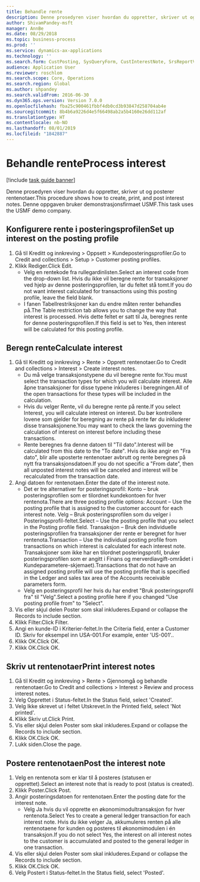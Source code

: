 ```yaml
---
title: Behandle rente
description: Denne prosedyren viser hvordan du oppretter, skriver ut og posterer rentenotaer.
author: ShivamPandey-msft
manager: AnnBe
ms.date: 08/29/2018
ms.topic: business-process
ms.prod: ''
ms.service: dynamics-ax-applications
ms.technology: ''
ms.search.form: CustPosting, SysQueryForm, CustInterestNote, SrsReportViewerForm
audience: Application User
ms.reviewer: roschlom
ms.search.scope: Core, Operations
ms.search.region: Global
ms.author: shpandey
ms.search.validFrom: 2016-06-30
ms.dyn365.ops.version: Version 7.0.0
ms.openlocfilehash: fba25c900461fbbf4db0cd3b93847d258704ab4e
ms.sourcegitcommit: 8b4b6a9226d4e5f66498ab2a5b4160e26dd112af
ms.translationtype: HT
ms.contentlocale: nb-NO
ms.lasthandoff: 08/01/2019
ms.locfileid: "1842887"
---
```

# <a name="process-interest"></a><span data-ttu-id="c0ac2-103">Behandle rente</span><span class="sxs-lookup"><span data-stu-id="c0ac2-103">Process interest</span></span>

[!include [task guide banner](../../includes/task-guide-banner.md)]

<span data-ttu-id="c0ac2-104">Denne prosedyren viser hvordan du oppretter, skriver ut og posterer rentenotaer.</span><span class="sxs-lookup"><span data-stu-id="c0ac2-104">This procedure shows how to create, print, and post interest notes.</span></span> <span data-ttu-id="c0ac2-105">Denne oppgaven bruker demonstrasjonsfirmaet USMF.</span><span class="sxs-lookup"><span data-stu-id="c0ac2-105">This task uses the USMF demo company.</span></span>


## <a name="set-up-interest-on-the-posting-profile"></a><span data-ttu-id="c0ac2-106">Konfigurere rente i posteringsprofilen</span><span class="sxs-lookup"><span data-stu-id="c0ac2-106">Set up interest on the posting profile</span></span>
1. <span data-ttu-id="c0ac2-107">Gå til Kreditt og innkreving > Oppsett > Kundeposteringsprofiler.</span><span class="sxs-lookup"><span data-stu-id="c0ac2-107">Go to Credit and collections > Setup > Customer posting profiles.</span></span>
2. <span data-ttu-id="c0ac2-108">Klikk Rediger.</span><span class="sxs-lookup"><span data-stu-id="c0ac2-108">Click Edit.</span></span>
    * <span data-ttu-id="c0ac2-109">Velg en rentekode fra rullegardinlisten.</span><span class="sxs-lookup"><span data-stu-id="c0ac2-109">Select an interest code from the drop-down list.</span></span> <span data-ttu-id="c0ac2-110">Hvis du ikke vil beregne rente for transaksjoner ved hjelp av denne posteringsprofilen, lar du feltet stå tomt.</span><span class="sxs-lookup"><span data-stu-id="c0ac2-110">If you do not want interest calculated for transactions using this posting profile, leave the field blank.</span></span>  
    * <span data-ttu-id="c0ac2-111">I fanen Tabellrestriksjoner kan du endre måten renter behandles på.</span><span class="sxs-lookup"><span data-stu-id="c0ac2-111">The Table restriction tab allows you to change the way that interest is processed.</span></span> <span data-ttu-id="c0ac2-112">Hvis dette feltet er satt til Ja, beregnes rente for denne posteringsprofilen.</span><span class="sxs-lookup"><span data-stu-id="c0ac2-112">If this field is set to Yes, then interest will be calculated for this posting profile.</span></span>  

## <a name="calculate-interest"></a><span data-ttu-id="c0ac2-113">Beregn rente</span><span class="sxs-lookup"><span data-stu-id="c0ac2-113">Calculate interest</span></span>
1. <span data-ttu-id="c0ac2-114">Gå til Kreditt og innkreving > Rente > Opprett rentenotaer.</span><span class="sxs-lookup"><span data-stu-id="c0ac2-114">Go to Credit and collections > Interest > Create interest notes.</span></span>
    * <span data-ttu-id="c0ac2-115">Du må velge transaksjonstypene du vil beregne rente for.</span><span class="sxs-lookup"><span data-stu-id="c0ac2-115">You must select the transaction types for which you will calculate interest.</span></span> <span data-ttu-id="c0ac2-116">Alle åpne transaksjoner for disse typene inkluderes i beregningen.</span><span class="sxs-lookup"><span data-stu-id="c0ac2-116">All of the open transactions for these types will be included in the calculation.</span></span>  
    * <span data-ttu-id="c0ac2-117">Hvis du velger Rente, vil du beregne rente på rente.</span><span class="sxs-lookup"><span data-stu-id="c0ac2-117">If you select Interest, you will calculate interest on interest.</span></span> <span data-ttu-id="c0ac2-118">Du bør kontrollere lovene som gjelder for beregning av rente på rente før du inkluderer disse transaksjonene.</span><span class="sxs-lookup"><span data-stu-id="c0ac2-118">You may want to check the laws governing the calculation of interest on interest before including these transactions.</span></span>  
    * <span data-ttu-id="c0ac2-119">Rente beregnes fra denne datoen til "Til dato".</span><span class="sxs-lookup"><span data-stu-id="c0ac2-119">Interest will be calculated from this date to the "To date".</span></span> <span data-ttu-id="c0ac2-120">Hvis du ikke angir en "Fra dato", blir alle uposterte rentenotaer avbrutt og rente beregnes på nytt fra transaksjonsdatoen.</span><span class="sxs-lookup"><span data-stu-id="c0ac2-120">If you do not specific a "From date", then all unposted interest notes will be canceled and interest will be recalculated from the transaction date.</span></span>  
2. <span data-ttu-id="c0ac2-121">Angi datoen for rentenotaen.</span><span class="sxs-lookup"><span data-stu-id="c0ac2-121">Enter the date of the interest note.</span></span>
    * <span data-ttu-id="c0ac2-122">Det er tre alternativer for posteringsprofil: Konto – bruk posteringsprofilen som er tilordnet kundekontoen for hver rentenota.</span><span class="sxs-lookup"><span data-stu-id="c0ac2-122">There are three posting profile options:   Account – Use the posting profile that is assigned to the customer account for each interest note.</span></span>   <span data-ttu-id="c0ac2-123">Velg – Bruk posteringsprofilen som du velger i Posteringsprofil-feltet.</span><span class="sxs-lookup"><span data-stu-id="c0ac2-123">Select – Use the posting profile that you select in the Posting profile field.</span></span>   <span data-ttu-id="c0ac2-124">Transaksjon – Bruk den individuelle posteringsprofilen fra transaksjoner der rente er beregnet for hver rentenota.</span><span class="sxs-lookup"><span data-stu-id="c0ac2-124">Transaction – Use the individual posting profile from transactions on which interest is calculated for each interest note.</span></span> <span data-ttu-id="c0ac2-125">Transaksjoner som ikke har en tilordnet posteringsprofil, bruker posteringsprofilen som er angitt i Finans og merverdiavgift-området i Kundeparametere-skjemaet).</span><span class="sxs-lookup"><span data-stu-id="c0ac2-125">Transactions that do not have an assigned posting profile will use the posting profile that is specified in the Ledger and sales tax area of the Accounts receivable parameters form.</span></span>  
    * <span data-ttu-id="c0ac2-126">Velg en posteringsprofil her hvis du har endret "Bruk posteringsprofil fra" til "Velg".</span><span class="sxs-lookup"><span data-stu-id="c0ac2-126">Select a posting profile here if you changed "Use posting profile from" to "Select".</span></span>  
3. <span data-ttu-id="c0ac2-127">Vis eller skjul delen Poster som skal inkluderes.</span><span class="sxs-lookup"><span data-stu-id="c0ac2-127">Expand or collapse the Records to include section.</span></span>
4. <span data-ttu-id="c0ac2-128">Klikk Filter.</span><span class="sxs-lookup"><span data-stu-id="c0ac2-128">Click Filter.</span></span>
5. <span data-ttu-id="c0ac2-129">Angi en kunde-ID i Kriterier-feltet.</span><span class="sxs-lookup"><span data-stu-id="c0ac2-129">In the Criteria field, enter a Customer ID.</span></span> <span data-ttu-id="c0ac2-130">Skriv for eksempel inn USA-001.</span><span class="sxs-lookup"><span data-stu-id="c0ac2-130">For example, enter 'US-001'..</span></span>
6. <span data-ttu-id="c0ac2-131">Klikk OK.</span><span class="sxs-lookup"><span data-stu-id="c0ac2-131">Click OK.</span></span>
7. <span data-ttu-id="c0ac2-132">Klikk OK.</span><span class="sxs-lookup"><span data-stu-id="c0ac2-132">Click OK.</span></span>

## <a name="print-interest-notes"></a><span data-ttu-id="c0ac2-133">Skriv ut rentenotaer</span><span class="sxs-lookup"><span data-stu-id="c0ac2-133">Print interest notes</span></span>
1. <span data-ttu-id="c0ac2-134">Gå til Kreditt og innkreving > Rente > Gjennomgå og behandle rentenotaer.</span><span class="sxs-lookup"><span data-stu-id="c0ac2-134">Go to Credit and collections > Interest > Review and process interest notes.</span></span>
2. <span data-ttu-id="c0ac2-135">Velg Opprettet i Status-feltet.</span><span class="sxs-lookup"><span data-stu-id="c0ac2-135">In the Status field, select 'Created'.</span></span>
3. <span data-ttu-id="c0ac2-136">Velg Ikke skrevet ut i feltet Utskrevet.</span><span class="sxs-lookup"><span data-stu-id="c0ac2-136">In the Printed field, select 'Not printed'.</span></span>
4. <span data-ttu-id="c0ac2-137">Klikk Skriv ut.</span><span class="sxs-lookup"><span data-stu-id="c0ac2-137">Click Print.</span></span>
5. <span data-ttu-id="c0ac2-138">Vis eller skjul delen Poster som skal inkluderes.</span><span class="sxs-lookup"><span data-stu-id="c0ac2-138">Expand or collapse the Records to include section.</span></span>
6. <span data-ttu-id="c0ac2-139">Klikk OK.</span><span class="sxs-lookup"><span data-stu-id="c0ac2-139">Click OK.</span></span>
7. <span data-ttu-id="c0ac2-140">Lukk siden.</span><span class="sxs-lookup"><span data-stu-id="c0ac2-140">Close the page.</span></span>

## <a name="post-the-interest-note"></a><span data-ttu-id="c0ac2-141">Postere rentenotaen</span><span class="sxs-lookup"><span data-stu-id="c0ac2-141">Post the interest note</span></span>
1. <span data-ttu-id="c0ac2-142">Velg en rentenota som er klar til å posteres (statusen er opprettet).</span><span class="sxs-lookup"><span data-stu-id="c0ac2-142">Select an interest note that is ready to post (status is created).</span></span>
2. <span data-ttu-id="c0ac2-143">Klikk Poster.</span><span class="sxs-lookup"><span data-stu-id="c0ac2-143">Click Post.</span></span>
3. <span data-ttu-id="c0ac2-144">Angir posteringsdatoen for rentenotaen.</span><span class="sxs-lookup"><span data-stu-id="c0ac2-144">Enter the posting date for the interest note.</span></span>
    * <span data-ttu-id="c0ac2-145">Velg Ja hvis du vil opprette en økonomimodultransaksjon for hver rentenota.</span><span class="sxs-lookup"><span data-stu-id="c0ac2-145">Select Yes to create a general ledger transaction for each interest note.</span></span>     <span data-ttu-id="c0ac2-146">Hvis du ikke velger Ja, akkumuleres renten på alle rentenotaene for kunden og posteres til økonomimodulen i én transaksjon.</span><span class="sxs-lookup"><span data-stu-id="c0ac2-146">If you do not select Yes, the interest on all interest notes to the customer is accumulated and posted to the general ledger in one transaction.</span></span>  
4. <span data-ttu-id="c0ac2-147">Vis eller skjul delen Poster som skal inkluderes.</span><span class="sxs-lookup"><span data-stu-id="c0ac2-147">Expand or collapse the Records to include section.</span></span>
5. <span data-ttu-id="c0ac2-148">Klikk OK.</span><span class="sxs-lookup"><span data-stu-id="c0ac2-148">Click OK.</span></span>
6. <span data-ttu-id="c0ac2-149">Velg Postert i Status-feltet.</span><span class="sxs-lookup"><span data-stu-id="c0ac2-149">In the Status field, select 'Posted'.</span></span>

